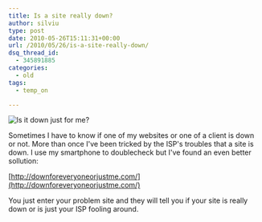 ```yaml
---
title: Is a site really down?
author: silviu
type: post
date: 2010-05-26T15:11:31+00:00
url: /2010/05/26/is-a-site-really-down/
dsq_thread_id:
  - 345891885
categories:
  - old
tags:
  - temp_on

---
```

![Is it down just for me?](/blog/images/2010/downforme-300x202.jpg)

Sometimes I have to know if one of my websites or one of a client is down or not. More than once I've been tricked by the ISP's troubles that a site is down. I use my smartphone to doublecheck but I've found an even better sollution:

[http://downforeveryoneorjustme.com/](http://downforeveryoneorjustme.com/)

You just enter your problem site and they will tell you if your site is really down or is just your ISP fooling around.

